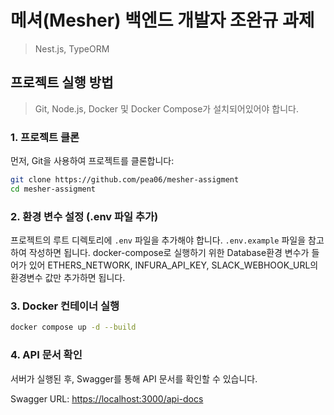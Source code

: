 # 메셔(Mesher) 백엔드 개발자 조완규 과제

> Nest.js, TypeORM

## 프로젝트 실행 방법
> Git, Node.js, Docker 및 Docker Compose가 설치되어있어야 합니다.

### 1. 프로젝트 클론

먼저, Git을 사용하여 프로젝트를 클론합니다:

```bash
git clone https://github.com/pea06/mesher-assigment
cd mesher-assigment
```

### 2. 환경 변수 설정 (.env 파일 추가)

프로젝트의 루트 디렉토리에 `.env` 파일을 추가해야 합니다. `.env.example` 파일을 참고하여 작성하면 됩니다.
docker-compose로 실행하기 위한 Database환경 변수가 들어가 있어
ETHERS_NETWORK, INFURA_API_KEY, SLACK_WEBHOOK_URL의 환경변수 값만 추가하면 됩니다.

### 3. Docker 컨테이너 실행

```bash
docker compose up -d --build
```

### 4. API 문서 확인

서버가 실행된 후, Swagger를 통해 API 문서를 확인할 수 있습니다.

Swagger URL: [https://localhost:3000/api-docs](https://localhost:3000/api-docs)
